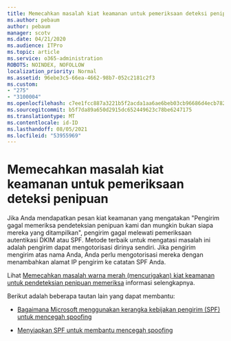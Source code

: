 ```yaml
---
title: Memecahkan masalah kiat keamanan untuk pemeriksaan deteksi penipuan
ms.author: pebaum
author: pebaum
manager: scotv
ms.date: 04/21/2020
ms.audience: ITPro
ms.topic: article
ms.service: o365-administration
ROBOTS: NOINDEX, NOFOLLOW
localization_priority: Normal
ms.assetid: 96ebe3c5-66ea-4662-98b7-052c2181c2f3
ms.custom:
- "275"
- "3100004"
ms.openlocfilehash: c7ee1fcc887a3221b5f2acda1aa6ae6beb03cb96686d4ecb7828a02f8ff48302
ms.sourcegitcommit: b5f7da89a650d2915dc652449623c78be6247175
ms.translationtype: MT
ms.contentlocale: id-ID
ms.lasthandoff: 08/05/2021
ms.locfileid: "53955969"
---
```

# <a name="troubleshooting-the-safety-tip-for-fraud-detection-checks"></a>Memecahkan masalah kiat keamanan untuk pemeriksaan deteksi penipuan

Jika Anda mendapatkan pesan kiat keamanan yang mengatakan "Pengirim gagal memeriksa pendeteksian penipuan kami dan mungkin bukan siapa mereka yang ditampilkan", pengirim gagal melewati pemeriksaan autentikasi DKIM atau SPF. Metode terbaik untuk mengatasi masalah ini adalah pengirim dapat mengotorisasi dirinya sendiri. Jika pengirim mengirim atas nama Anda, Anda perlu mengotorisasi mereka dengan menambahkan alamat IP pengirim ke catatan SPF Anda.
  
Lihat [Memecahkan masalah warna merah (mencurigakan) kiat keamanan untuk pendeteksian penipuan memeriksa](https://blogs.msdn.microsoft.com/tzink/2016/11/02/troubleshooting-the-red-suspicious-safety-tip-for-fraud-detection-checks/) informasi selengkapnya.
  
Berikut adalah beberapa tautan lain yang dapat membantu:
  
- [Bagaimana Microsoft menggunakan kerangka kebijakan pengirim (SPF) untuk mencegah spoofing](https://docs.microsoft.com/microsoft-365/security/office-365-security/how-office-365-uses-spf-to-prevent-spoofing)

- [Menyiapkan SPF untuk membantu mencegah spoofing](https://docs.microsoft.com/microsoft-365/security/office-365-security/set-up-spf-in-office-365-to-help-prevent-spoofing)
